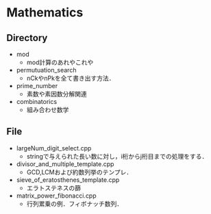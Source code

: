 # Mathematics

## Directory

- mod
    - mod計算のあれやこれや
- permutuation_search
    - nCkやnPkを全て書き出す方法．
- prime_number
    - 素数や素因数分解関連
- combinatorics
    - 組み合わせ数学


## File
- largeNum_digit_select.cpp
    - stringで与えられた長い数に対し，i桁からj桁目までの処理をする．
- divisor_and_multiple_template.cpp
    - GCD,LCMおよび約数列挙のテンプレ．
- sieve_of_eratosthenes_template.cpp
    - エラトステネスの篩
- matrix_power_fibonacci.cpp
    - 行列累乗の例．フィボナッチ数列．